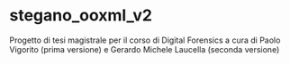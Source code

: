 # stegano_ooxml_v2
Progetto di tesi magistrale per il corso di Digital Forensics a cura di Paolo Vigorito (prima versione) e Gerardo Michele Laucella (seconda versione)
